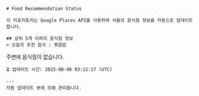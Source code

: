 
    # Food Recommendation Status

    이 리포지토리는 Google Places API를 사용하여 서울의 음식점 정보를 자동으로 업데이트합니다.

    ## 상위 5개 이하의 음식점 정보
    > 오늘의 추천 음식 : 볶음밥

주변에 음식점이 없습니다.


    ⏳ 업데이트 시간: 2025-08-06 03:12:17 (UTC)

    ---
    자동 업데이트 봇에 의해 관리됩니다.
    